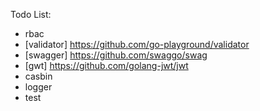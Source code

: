 

Todo List:
- rbac
- [validator] https://github.com/go-playground/validator
- [swagger] https://github.com/swaggo/swag
- [gwt] https://github.com/golang-jwt/jwt
- casbin
- logger
- test
